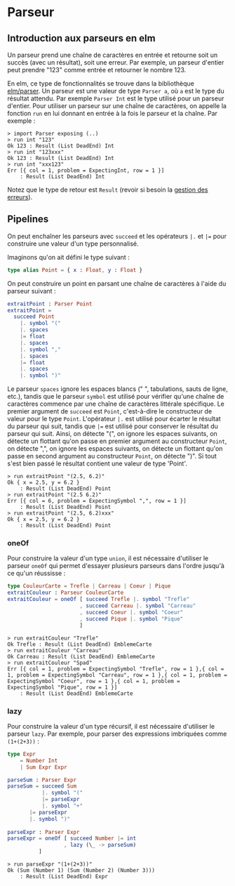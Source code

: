 # Parseur

## Introduction aux parseurs en elm

Un parseur prend une chaîne de caractères en entrée et retourne soit un succès (avec un résultat), soit une erreur. Par exemple, un parseur d'entier peut prendre "123" comme entrée et retourner le nombre 123.

En elm, ce type de fonctionnalités se trouve dans la bibliothèque [elm/parser](https://package.elm-lang.org/packages/elm/parser/latest).
Un parseur est une valeur de type `Parser a`, où `a` est le type du résultat attendu. Par exemple `Parser Int` est le type utilisé pour un parseur d'entier. Pour utiliser un parseur sur une chaîne de caractères, on appelle la fonction `run` en lui donnant en entrée à la fois le parseur et la chaîne. Par exemple :
```
> import Parser exposing (..)
> run int "123"
Ok 123 : Result (List DeadEnd) Int
> run int "123xxx"
Ok 123 : Result (List DeadEnd) Int
> run int "xxx123"
Err [{ col = 1, problem = ExpectingInt, row = 1 }]
    : Result (List DeadEnd) Int
```

Notez que le type de retour est `Result` (revoir si besoin la [gestion des erreurs](https://guide.elm-lang.org/error_handling/)). 

## Pipelines

On peut enchaîner les parseurs avec `succeed` et les opérateurs `|.` et `|=` pour construire une valeur d'un type personnalisé.

Imaginons qu'on ait défini le type suivant :
```elm
type alias Point = { x : Float, y : Float }
```

On peut construire un point en parsant une chaîne de caractères à l'aide du parseur suivant : 
```elm
extraitPoint : Parser Point
extraitPoint =
  succeed Point
    |. symbol "("
    |. spaces
    |= float
    |. spaces
    |. symbol ","
    |. spaces
    |= float
    |. spaces
    |. symbol ")"
```

Le parseur `spaces` ignore les espaces blancs (" ", tabulations, sauts de ligne, etc.), tandis que le parseur `symbol` est utilisé pour vérifier qu'une chaîne de caractères commence par une chaîne de caractères littérale spécifique. 
Le premier argument de `succeed` est `Point`, c'est-à-dire le constructeur de valeur pour le type `Point`. 
L'opérateur `|.` est utilisé pour écarter le résultat du parseur qui suit, tandis que `|=` est utilisé pour conserver le résultat du parseur qui suit. Ainsi, on détecte "(", on ignore les espaces suivants, on détecte un flottant qu'on passe en premier argument au constructeur `Point`, on détecte ",", on ignore les espaces suivants, on détecte un flottant qu'on passe en second argument au constructeur `Point`, on détecte ")". Si tout s'est bien passé le résultat contient une valeur de type 'Point'.

```
> run extraitPoint "(2.5, 6.2)"
Ok { x = 2.5, y = 6.2 }
    : Result (List DeadEnd) Point
> run extraitPoint "(2.5 6.2)"
Err [{ col = 6, problem = ExpectingSymbol ",", row = 1 }]
    : Result (List DeadEnd) Point
> run extraitPoint "(2.5, 6.2)xxx"
Ok { x = 2.5, y = 6.2 }
    : Result (List DeadEnd) Point
```

### oneOf

Pour construire la valeur d'un type `union`, il est nécessaire d'utiliser
le parseur `oneOf` qui permet d'essayer plusieurs parseurs dans l'ordre jusqu'à ce qu'un réussisse :

```elm
type CouleurCarte = Trefle | Carreau | Coeur | Pique
extraitCouleur : Parseur CouleurCarte
extraitCouleur = oneOf [ succeed Trefle |. symbol "Trefle"
                       , succeed Carreau |. symbol "Carreau"
                       , succeed Coeur |. symbol "Coeur"
                       , succeed Pique |. symbol "Pique"
                       ]
```

```
> run extraitCouleur "Trefle"
Ok Trefle : Result (List DeadEnd) EmblemeCarte
> run extraitCouleur "Carreau"
Ok Carreau : Result (List DeadEnd) EmblemeCarte
> run extraitCouleur "Spad"
Err [{ col = 1, problem = ExpectingSymbol "Trefle", row = 1 },{ col = 1, problem = ExpectingSymbol "Carreau", row = 1 },{ col = 1, problem = ExpectingSymbol "Coeur", row = 1 },{ col = 1, problem = ExpectingSymbol "Pique", row = 1 }]
    : Result (List DeadEnd) EmblemeCarte
```

### lazy

Pour construire la valeur d'un type récursif, il est nécessaire d'utiliser le parseur `lazy`. Par exemple, pour parser des expressions imbriquées comme `(1+(2+3))` :

```elm
type Expr
    = Number Int
    | Sum Expr Expr
```

```elm
parseSum : Parser Expr
parseSum = succeed Sum 
           |. symbol "("
           |= parseExpr
           |. symbol "+"
	   |= parseExpr
	   |. symbol ")"
		
parseExpr : Parser Expr
parseExpr = oneOf [ succeed Number |= int
                  , lazy (\_ -> parseSum)
		  ]
```

```
> run parseExpr "(1+(2+3))"
Ok (Sum (Number 1) (Sum (Number 2) (Number 3)))
    : Result (List DeadEnd) Expr
```

